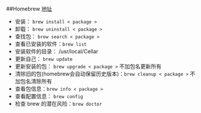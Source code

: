 ##Homebrew
[地址](https://brew.sh/index_zh-cn.html)
- 安装： `brew install < package >`
- 卸载： `brew uninstall < package >`
- 查找包： `brew search < package >`
- 查看已安装的软件：`brew list`
- 安装软件的目录： /usr/local/Cellar
- 更新自己： `brew update`
- 更新安装的包： `brew upgrade < package >` 不加包名更新所有
- 清除旧的包(homebrew会自动保留历史版本)：`brew cleanup < package >` 不加包名清除所有
- 查看包信息：`brew info < package >`
- 查看配置信息： `brew config`
- 检查 brew 的潜在风险：`brew doctor`